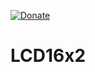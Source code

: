 [![Donate](https://img.shields.io/badge/Donate-PayPal-green.svg)](https://www.paypal.me/embeddedlab)
# LCD16x2
